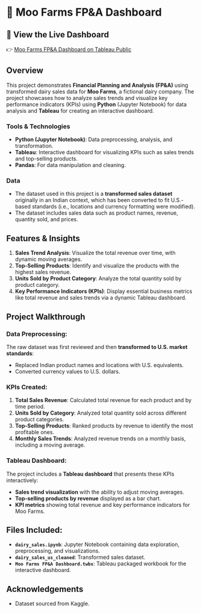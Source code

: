 
# 🐄 Moo Farms FP&A Dashboard

## 📎 View the Live Dashboard

👉 [Moo Farms FP&A Dashboard on Tableau Public](https://public.tableau.com/app/profile/angelo.bennett/viz/MooFarmsFPADashboard/FPASalesInsights)

## Overview
This project demonstrates **Financial Planning and Analysis (FP&A)** using transformed dairy sales data for **Moo Farms**, a fictional dairy company. The project showcases how to analyze sales trends and visualize key performance indicators (KPIs) using **Python** (Jupyter Notebook) for data analysis and **Tableau** for creating an interactive dashboard.

### Tools & Technologies
- **Python (Jupyter Notebook)**: Data preprocessing, analysis, and transformation.
- **Tableau**: Interactive dashboard for visualizing KPIs such as sales trends and top-selling products.
- **Pandas**: For data manipulation and cleaning.

### Data
- The dataset used in this project is a **transformed sales dataset** originally in an Indian context, which has been converted to fit U.S.-based standards (i.e., locations and currency formatting were modified).
- The dataset includes sales data such as product names, revenue, quantity sold, and prices.

## Features & Insights
1. **Sales Trend Analysis**: Visualize the total revenue over time, with dynamic moving averages.
2. **Top-Selling Products**: Identify and visualize the products with the highest sales revenue.
3. **Units Sold by Product Category**: Analyze the total quantity sold by product category.
4. **Key Performance Indicators (KPIs)**: Display essential business metrics like total revenue and sales trends via a dynamic Tableau dashboard.
 
## Project Walkthrough

### Data Preprocessing:
The raw dataset was first reviewed and then **transformed to U.S. market standards**:
- Replaced Indian product names and locations with U.S. equivalents.
- Converted currency values to U.S. dollars.

### KPIs Created:
1. **Total Sales Revenue**: Calculated total revenue for each product and by time period.
2. **Units Sold by Category**: Analyzed total quantity sold across different product categories.
3. **Top-Selling Products**: Ranked products by revenue to identify the most profitable ones.
4. **Monthly Sales Trends**: Analyzed revenue trends on a monthly basis, including a moving average.

### Tableau Dashboard:
The project includes a **Tableau dashboard** that presents these KPIs interactively:
- **Sales trend visualization** with the ability to adjust moving averages.
- **Top-selling products by revenue** displayed as a bar chart.
- **KPI metrics** showing total revenue and key performance indicators for Moo Farms.

## Files Included:
- **`dairy_sales.ipynb`**: Jupyter Notebook containing data exploration, preprocessing, and visualizations.
- **`dairy_sales_us_cleaned`**: Transformed sales dataset.
- **`Moo Farms FP&A Dashboard.twbx`**: Tableau packaged workbook for the interactive dashboard.

## Acknowledgements
- Dataset sourced from Kaggle.
